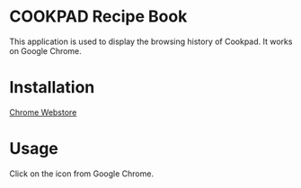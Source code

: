 COOKPAD Recipe Book
=============

This application is used to display the browsing history of Cookpad. It works on Google Chrome.

Installation
=============
[Chrome Webstore](https://chrome.google.com/webstore/detail/cookpad-recipe-book/nojoglckflhkkmpdkhafnembhapmnipb)

Usage
=============

Click on the icon from Google Chrome.
